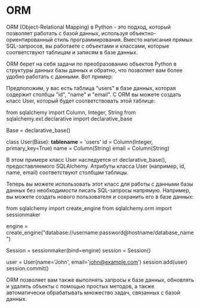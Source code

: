 # ORM

ORM (Object-Relational Mapping) в Python - это подход, который позволяет работать с базой данных, используя объектно-ориентированный стиль программирования. Вместо написания прямых SQL-запросов, вы работаете с объектами и классами, которые соответствуют таблицам и записям в базе данных.

ORM берет на себя задачи по преобразованию объектов Python в структуры данных базы данных и обратно, что позволяет вам более удобно работать с данными.
Вот пример:

Предположим, у вас есть таблица "users" в базе данных, которая содержит столбцы "id", "name" и "email". С ORM вы можете создать класс User, который будет соответствовать этой таблице:

from sqlalchemy import Column, Integer, String
from sqlalchemy.ext.declarative import declarative_base

Base = declarative_base()

class User(Base):
    __tablename__ = 'users'
    id = Column(Integer, primary_key=True)
    name = Column(String)
    email = Column(String)

В этом примере класс User наследуется от declarative_base(), предоставляемого SQLAlchemy. Атрибуты класса User (например, id, name, email) соответствуют столбцам таблицы.

Теперь вы можете использовать этот класс для работы с данными базы данных без необходимости писать SQL-запросы напрямую. Например, вы можете создать нового пользователя и сохранить его в базе данных:

from sqlalchemy import create_engine
from sqlalchemy.orm import sessionmaker

engine = create_engine("database://username:password@hostname/database_name")

Session = sessionmaker(bind=engine)
session = Session()

user = User(name='John', email='john@example.com')
session.add(user)
session.commit()

ORM позволяет вам также выполнять запросы к базе данных, обновлять и удалять объекты с помощью простых методов, а также автоматически обрабатывать множество задач, связанных с базой данных.
